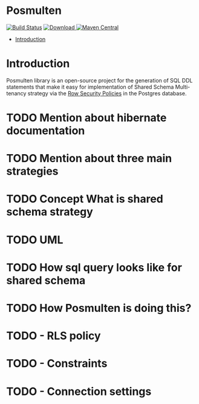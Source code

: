 # Posmulten

[![Build Status](https://travis-ci.org/starnowski/posmulten.svg?branch=master)](https://travis-ci.org/starnowski/posmulten)
[![Download](https://api.bintray.com/packages/starnowski/posmulten/posmulten/images/download.svg) ](https://bintray.com/starnowski/posmulten/posmulten/_latestVersion)
[![Maven Central](https://img.shields.io/maven-central/v/com.github.starnowski.posmulten/postgresql-core.svg?label=Maven%20Central)](https://search.maven.org/search?q=g:%22com.github.starnowski.posmulten%22%20AND%20a:%22postgresql-core%22)


* [Introduction](#introduction)


# Introduction
Posmulten library is an open-source project for the generation of SQL DDL statements that make it easy for implementation of Shared Schema Multi-tenancy strategy via the [Row Security Policies](https://www.postgresql.org/docs/9.6/ddl-rowsecurity.html) in the Postgres database.


# TODO Mention about hibernate documentation
# TODO Mention about three main strategies
# TODO Concept What is shared schema strategy
# TODO UML
# TODO How sql query looks like for shared schema
# TODO How Posmulten is doing this?
# TODO  - RLS policy
# TODO  - Constraints
# TODO  - Connection settings 


